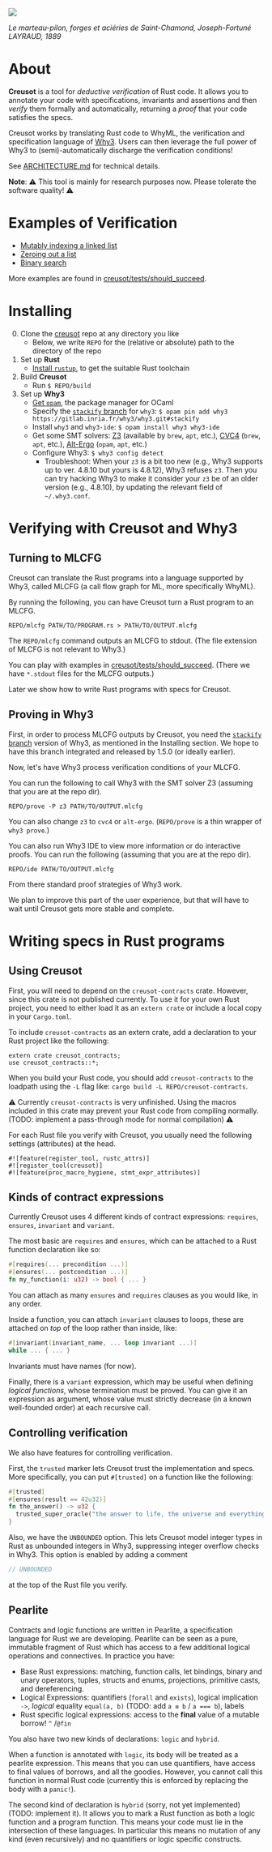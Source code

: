 ![](/static/marteau.jpg)

*Le marteau-pilon, forges et aciéries de Saint-Chamond, Joseph-Fortuné LAYRAUD, 1889*

# About

**Creusot** is a tool for *deductive verification* of Rust code. It allows you to annotate your code with specifications, invariants and assertions and then *verify* them formally and automatically, returning a *proof* that your code satisfies the specs.

Creusot works by translating Rust code to WhyML, the verification and specification language of [Why3](https://why3.lri.fr). Users can then leverage the full power of Why3 to (semi)-automatically discharge the verification conditions!

See [ARCHITECTURE.md](ARCHITECTURE.md) for technical details.

**Note**: :warning: This tool is mainly for research purposes now. Please tolerate the software quality! :warning:

# Examples of Verification

- [Mutably indexing a linked list](creusot/tests/should_succeed/list_index_mut.rs)
- [Zeroing out a list](creusot/tests/should_succeed/all_zero.rs)
- [Binary search](creusot/tests/should_succeed/binary_search.rs)

More examples are found in [creusot/tests/should_succeed](creusot/tests/should_succeed).

# Installing

0. Clone the [creusot](https://github.com/xldenis/creusot/) repo at any directory you like
    - Below, we write `REPO` for the (relative or absolute) path to the directory of the repo
1. Set up **Rust**
    - [Install `rustup`](https://www.rust-lang.org/tools/install), to get the suitable Rust toolchain
2. Build **Creusot**
    - Run `$ REPO/build`
3. Set up **Why3**
    - [Get `opam`](https://opam.ocaml.org/doc/Install.html), the package manager for OCaml
    - Specify the [`stackify` branch](https://gitlab.inria.fr/why3/why3/-/tree/stackify) for `why3`: `$ opam pin add why3 https://gitlab.inria.fr/why3/why3.git#stackify`
    - Install `why3` and `why3-ide`: `$ opam install why3 why3-ide`
    - Get some SMT solvers: [Z3](https://github.com/Z3Prover/z3) (available by `brew`, `apt`, etc.), [CVC4](https://cvc4.github.io/) (`brew`, `apt`, etc.), [Alt-Ergo](https://alt-ergo.ocamlpro.com/) (`opam`, `apt`, etc.)
    - Configure Why3: `$ why3 config detect`
      * Troubleshoot:
        When your `z3` is a bit too new (e.g., Why3 supports up to ver. 4.8.10 but yours is 4.8.12), Why3 refuses `z3`.
        Then you can try hacking Why3 to make it consider your `z3` be of an older version (e.g., 4.8.10), by updating the relevant field of `~/.why3.conf`.

# Verifying with Creusot and Why3

## Turning to MLCFG

Creusot can translate the Rust programs into a language supported by Why3, called MLCFG (a call flow graph for ML, more specifically WhyML).

By running the following, you can have Creusot turn a Rust program to an MLCFG.
```
REPO/mlcfg PATH/TO/PROGRAM.rs > PATH/TO/OUTPUT.mlcfg
```
The `REPO/mlcfg` command outputs an MLCFG to stdout.
(The file extension of MLCFG is not relevant to Why3.)

You can play with examples in [creusot/tests/should_succeed](creusot/tests/should_succeed).
(There we have `*.stdout` files for the MLCFG outputs.)

Later we show how to write Rust programs with specs for Creusot.

## Proving in Why3

First, in order to process MLCFG outputs by Creusot, you need the [`stackify` branch](https://gitlab.inria.fr/why3/why3/-/tree/stackify) version of Why3, as mentioned in the Installing section. We hope to have this branch integrated and released by 1.5.0 (or ideally earlier).

Now, let's have Why3 process verification conditions of your MLCFG.

You can run the following to call Why3 with the SMT solver Z3 (assuming that you are at the repo dir).
```
REPO/prove -P z3 PATH/TO/OUTPUT.mlcfg
```
You can also change `z3` to `cvc4` or `alt-ergo`.
(`REPO/prove` is a thin wrapper of `why3 prove`.)

You can also run Why3 IDE to view more information or do interactive proofs. You can run the following (assuming that you are at the repo dir).
```
REPO/ide PATH/TO/OUTPUT.mlcfg
```
From there standard proof strategies of Why3 work.

We plan to improve this part of the user experience, but that will have to wait until Creusot gets more stable and complete.

# Writing specs in Rust programs

## Using Creusot

First, you will need to depend on the `creusot-contracts` crate. However, since this crate is not published currently. To use it for your own Rust project, you need to either load it as an `extern crate` or include a local copy in your `Cargo.toml`.

To include `creusot-contracts` as an extern crate, add a declaration to your Rust project like the following:
```
extern crate creusot_contracts;
use creusot_contracts::*;
```
When you build your Rust code, you should add `creusot-contracts` to the loadpath using the `-L` flag like: `cargo build -L REPO/creusot-contracts`.

:warning: Currently `creusot-contracts` is very unfinished. Using the macros included in this crate may prevent your Rust code from compiling normally. (TODO: implement a pass-through mode for normal compilation) :warning:

For each Rust file you verify with Creusot, you usually need the following settings (attributes) at the head.
```
#![feature(register_tool, rustc_attrs)]
#![register_tool(creusot)]
#![feature(proc_macro_hygiene, stmt_expr_attributes)]
```

## Kinds of contract expressions

Currently Creusot uses 4 different kinds of contract expressions: `requires`, `ensures`, `invariant` and `variant`.

The most basic are `requires` and `ensures`, which can be attached to a Rust function declaration like so:
```rust
#[requires(... precondition ...)]
#[ensures(... postcondition ...)]
fn my_function(i: u32) -> bool { ... }
```
You can attach as many `ensures` and `requires` clauses as you would like, in any order.

Inside a function, you can attach `invariant` clauses to loops, these are attached on *top* of the loop rather than inside, like:
```rust
#[invariant(invariant_name, ... loop invariant ...)]
while ... { ... }
```
Invariants must have names (for now).

Finally, there is a `variant` expression, which may be useful when defining *logical functions*, whose termination must be proved. You can give it an expression as argument, whose value must strictly decrease (in a known well-founded order) at each recursive call.

## Controlling verification

We also have features for controlling verification.

First, the `trusted` marker lets Creusot trust the implementation and specs.
More specifically, you can put `#[trusted]` on a function like the following:
```rust
#[trusted]
#[ensures(result == 42u32)]
fn the_answer() -> u32 {
  trusted_super_oracle("the answer to life, the universe and everything")
}
```

Also, we have the `UNBOUNDED` option.
This lets Creusot model integer types in Rust as unbounded integers in Why3, suppressing integer overflow checks in Why3.
This option is enabled by adding a comment
```rust
// UNBOUNDED
```
at the top of the Rust file you verify.

## Pearlite

Contracts and logic functions are written in Pearlite, a specification language for Rust we are developing. Pearlite can be seen as a pure, immutable fragment of Rust which has access to a few additional logical operations and connectives. In practice you have:

- Base Rust expressions: matching, function calls, let bindings, binary and unary operators, tuples, structs and enums, projections, primitive casts, and dereferencing.
- Logical Expressions: quantifiers (`forall` and `exists`), logical implication `->`, *logical* equality `equal(a, b)` (TODO: add `a ≡ b` / `a === b`), labels
- Rust specific logical expressions: access to the **final** value of a mutable borrow! `^` /`@fin`

You also have two new kinds of declarations: `logic` and `hybrid`.

When a function is annotated with `logic`, its body will be treated as a pearlite expression. This means that you can use quantifiers, have access to final values of borrows, and all the goodies. However, you cannot call this function in normal Rust code (currently this is enforced by replacing the body with a `panic!`).

The second kind of declaration is `hybrid` (sorry, not yet implemented) (TODO: implement it). It allows you to mark a Rust function as both a logic function and a program function. This means your code must lie in the intersection of these languages. In particular this means no mutation of any kind (even recursively) and no quantifiers or logic specific constructs.

